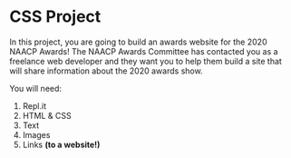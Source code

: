 # CSS Project

In this project, you are going to build an awards website for the 2020 NAACP Awards! 
The NAACP Awards Committee has contacted you as a freelance web developer and they want you to help them build a site that will share information about the 2020 awards show. 


You will need:

1. Repl.it
2. HTML & CSS
3. Text
4. Images
5. Links **(to a website!)**